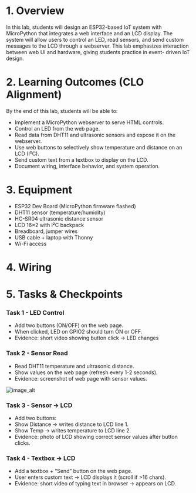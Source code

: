 # 1. Overview

In this lab, students will design an ESP32-based IoT system with MicroPython that integrates a
web interface and an LCD display. The system will allow users to control an LED, read sensors,
and send custom messages to the LCD through a webserver.
This lab emphasizes interaction between web UI and hardware, giving students practice in event-
driven IoT design.

# 2. Learning Outcomes (CLO Alignment)
By the end of this lab, students will be able to:
- Implement a MicroPython webserver to serve HTML controls.
- Control an LED from the web page.
- Read data from DHT11 and ultrasonic sensors and expose it on the webserver.
- Use web buttons to selectively show temperature and distance on an LCD (I²C).
- Send custom text from a textbox to display on the LCD.
- Document wiring, interface behavior, and system operation.

# 3. Equipment
- ESP32 Dev Board (MicroPython firmware flashed)
- DHT11 sensor (temperature/humidity)
- HC-SR04 ultrasonic distance sensor
- LCD 16×2 with I²C backpack
- Breadboard, jumper wires
- USB cable + laptop with Thonny
- Wi-Fi access

# 4. Wiring

# 5. Tasks & Checkpoints

### Task 1 - LED Control 
- Add two buttons (ON/OFF) on the web page.
- When clicked, LED on GPIO2 should turn ON or OFF.
- Evidence: short video showing button click → LED changes

### Task 2 - Sensor Read 
- Read DHT11 temperature and ultrasonic distance.
- Show values on the web page (refresh every 1-2 seconds).
- Evidence: screenshot of web page with sensor values.
  
![image_alt](https://raw.githubusercontent.com/mleanggg/IOT-class-AUPP-2025-Taing-Muyleang_Group9/c0eb6af7b7bc72cd31fbc21fb45384dff89c8ea4/Lab2/photo_2025-09-19%2015.06.23.jpeg)

### Task 3 - Sensor → LCD 
- Add two buttons:
- Show Distance → writes distance to LCD line 1.
- Show Temp → writes temperature to LCD line 2.
- Evidence: photo of LCD showing correct sensor values after button clicks.

  


### Task 4 - Textbox → LCD 
- Add a textbox + “Send” button on the web page.
- User enters custom text → LCD displays it (scroll if >16 chars).
- Evidence: short video of typing text in browser → appears on LCD.











